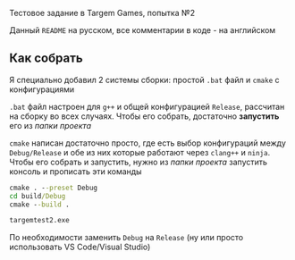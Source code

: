 Тестовое задание в Targem Games, попытка №2

Данный `README` на русском, все комментарии в коде - на английском

## Как собрать

Я специально добавил 2 системы сборки: простой `.bat` файл и `cmake` с конфигурациями

`.bat` файл настроен для `g++` и общей конфигурацией `Release`, рассчитан на 
сборку во всех случаях. Чтобы его собрать, достаточно **запустить** его из *папки проекта*

`cmake` написан достаточно просто, где есть выбор конфигураций между `Debug/Release` и 
обе из них которые работают через `clang++` и `ninja`. Чтобы его собрать и запустить, нужно из *папки проекта* запустить консоль и прописать эти команды

```bat
cmake . --preset Debug
cd build/Debug
cmake --build .

targemtest2.exe
```

По необходимости заменить `Debug` на `Release` (ну или просто использовать VS Code/Visual Studio)

